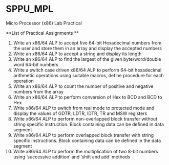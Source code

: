 # SPPU_MPL
Micro Processor (x86) Lab Practical 

**List of Practical Assignments **
1.	Write an x86/64 ALP to accept five 64-bit Hexadecimal numbers from the user and store them in an array and display the accepted numbers
2.	Write an x86/64 ALP to accept a string and display its length
3.	Write an x86/64 ALP to find the largest of the given byte/word/double word 64-bit numbers
4.	Write a switch case driven x86/64 ALP to perform 64-bit hexadecimal arithmetic operations using suitable macros, define procedure for each operation
5.	Write an x86/64 ALP to count the number of positive and negative numbers from the array
6.	Write an x86/64 ALP to perform conversion of Hex to BCD and BCD to Hex
7.	Write x86/64 ALP to switch from real mode to protected mode and display the values of GDTR, LDTR, IDTR, TR and MSW registers
8.	Write x86/64 ALP to perform non-overlapped block transfer without string specific instruction. Block containing data can be defined in data segment
9.	Write x86/64 ALP to perform overlapped block transfer with string specific instructions. Block containing data can be defined in the data segment
10.	Write x86/64 ALP to perform the multiplication of two 8-bit numbers using ‘successive addition’ and ‘shift and add’ methods
